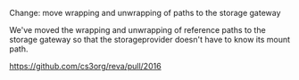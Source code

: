 Change: move wrapping and unwrapping of paths to the storage gateway

We've moved the wrapping and unwrapping of reference paths to the storage gateway so that the storageprovider doesn't have to know its mount path.

https://github.com/cs3org/reva/pull/2016
